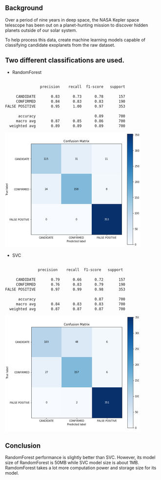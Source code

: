## Background

Over a period of nine years in deep space, the NASA Kepler space telescope has been out on a planet-hunting mission to discover hidden planets outside of our solar system.

To help process this data, create machine learning models capable of classifying candidate exoplanets from the raw dataset.

## Two different classifications are used.

* RandomForest
```

                precision    recall  f1-score   support

     CANDIDATE       0.83      0.73      0.78       157
     CONFIRMED       0.84      0.83      0.83       190
FALSE POSITIVE       0.95      1.00      0.97       353

      accuracy                           0.89       700
     macro avg       0.87      0.85      0.86       700
  weighted avg       0.89      0.89      0.89       700
```
![](img/randomforest.png)

* SVC
```

               precision    recall  f1-score   support

     CANDIDATE       0.79      0.66      0.72       157
     CONFIRMED       0.76      0.83      0.79       190
FALSE POSITIVE       0.97      0.99      0.98       353

      accuracy                           0.87       700
     macro avg       0.84      0.83      0.83       700
  weighted avg       0.87      0.87      0.87       700
```

![](img/svc.png)

## Conclusion
RandomForest performance is slightly better than SVC.  However, its model size of RandomForest is 50MB while SVC model size is about 1MB.  RamdomForest takes a lot more computation power and storage size for its model.   

